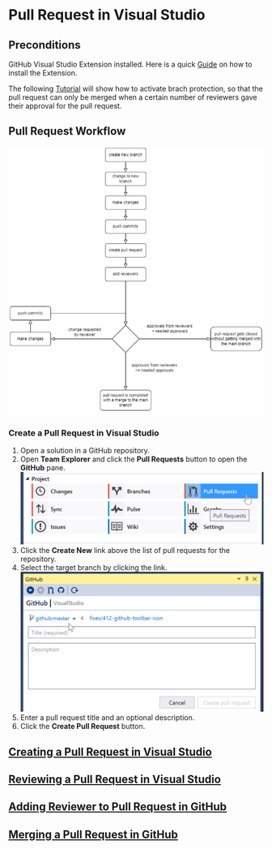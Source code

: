 # Pull Request in Visual Studio

## Preconditions

GitHub Visual Studio Extension installed. Here is a quick [Guide](https://github.com/github/VisualStudio/blob/master/docs/getting-started/installing-github-for-visual-studio.md) on how to install the Extension.

The following [Tutorial](https://github.blog/2018-03-23-require-multiple-reviewers/#:~:text=To%20require%20multiple%20reviewers%20for,pull%20request%20to%20that%20branch.) will show how to activate brach protection, so that the pull request can only be merged when a certain number of reviewers gave their approval for the pull request.

## Pull Request Workflow

<p align="center">
  <img src="Doc/PullRequest_Flowchart.drawio.png" />
</p>

### Create a Pull Request in Visual Studio

1. Open a solution in a GitHub repository.
2. Open **Team Explorer** and click the **Pull Requests** button to open the **GitHub** pane.
![Location of the pull requests button in the Team Explorer pane](Doc/pull-requests-button2.png)
3. Click the **Create New** link above the list of pull requests for the repository.
4. Select the target branch by clicking the link.
![The pull request creation form in the GitHub pane](Doc/pr-create.png)
5. Enter a pull request title and an optional description.
6. Click the **Create Pull Request** button.



## [Creating a Pull Request in Visual Studio](https://github.com/github/VisualStudio/blob/master/docs/using/creating-a-pull-request.md)

## [Reviewing a Pull Request in Visual Studio](https://github.com/github/VisualStudio/blob/master/docs/using/reviewing-a-pull-request-in-visual-studio.md)

## [Adding Reviewer to Pull Request in GitHub](https://docs.github.com/en/pull-requests/collaborating-with-pull-requests/proposing-changes-to-your-work-with-pull-requests/requesting-a-pull-request-review)

## [Merging a Pull Request in GitHub](https://docs.github.com/en/pull-requests/collaborating-with-pull-requests/incorporating-changes-from-a-pull-request/merging-a-pull-request)

